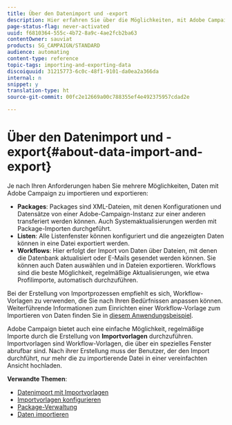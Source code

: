 ```yaml
---
title: Über den Datenimport und -export
description: Hier erfahren Sie über die Möglichkeiten, mit Adobe Campaign Daten zu importieren und zu exportieren.
page-status-flag: never-activated
uuid: f6810364-555c-4b72-8a9c-4ae2fcb2ba63
contentOwner: sauviat
products: SG_CAMPAIGN/STANDARD
audience: automating
content-type: reference
topic-tags: importing-and-exporting-data
discoiquuid: 31215773-6c0c-48f1-9101-da0ea2a366da
internal: n
snippet: y
translation-type: ht
source-git-commit: 00fc2e12669a00c788355ef4e492375957cdad2e

---
```



# Über den Datenimport und -export{#about-data-import-and-export}

Je nach Ihren Anforderungen haben Sie mehrere Möglichkeiten, Daten mit Adobe Campaign zu importieren und exportieren:

* **Packages**: Packages sind XML-Dateien, mit denen Konfigurationen und Datensätze von einer Adobe-Campaign-Instanz zur einer anderen transferiert werden können. Auch Systemaktualisierungen werden mit Package-Importen durchgeführt.
* **Listen**: Alle Listenfenster können konfiguriert und die angezeigten Daten können in eine Datei exportiert werden.
* **Workflows**: Hier erfolgt der Import von Daten über Dateien, mit denen die Datenbank aktualisiert oder E-Mails gesendet werden können. Sie können auch Daten auswählen und in Dateien exportieren. Workflows sind die beste Möglichkeit, regelmäßige Aktualisierungen, wie etwa Profilimporte, automatisch durchzuführen.

Bei der Erstellung von Importprozessen empfiehlt es sich, Workflow-Vorlagen zu verwenden, die Sie nach Ihren Bedürfnissen anpassen können. Weiterführende Informationen zum Einrichten einer Workflow-Vorlage zum Importieren von Daten finden Sie in [diesem Anwendungsbeispiel](../../automating/using/importing-data.md#example--import-workflow-template).

Adobe Campaign bietet auch eine einfache Möglichkeit, regelmäßige Importe durch die Erstellung von **Importvorlagen** durchzuführen. Importvorlagen sind Workflow-Vorlagen, die über ein spezielles Fenster abrufbar sind. Nach ihrer Erstellung muss der Benutzer, der den Import durchführt, nur mehr die zu importierende Datei in einer vereinfachten Ansicht hochladen.

**Verwandte Themen**:

* [Datenimport mit Importvorlagen](../../automating/using/importing-data-with-import-templates.md)
* [Importvorlagen konfigurieren](../../automating/using/defining-import-templates.md)
* [Package-Verwaltung](../../automating/using/managing-packages.md)
* [Daten importieren](../../automating/using/importing-data.md)

